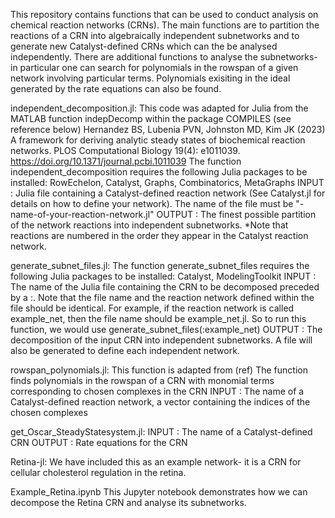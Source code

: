 This repository contains functions that can be used to conduct analysis on chemical reaction networks (CRNs). The main functions are to partition the reactions of a CRN into algebraically independent subnetworks and to generate new Catalyst-defined CRNs which can the be analysed independently. 
There are additional functions to analyse the subnetworks- in particular one can search for polynomials in the rowspan of a given network involving particular terms. Polynomials exisiting in the ideal generated by the rate equations can also be found.

independent_decomposition.jl:
This code was adapted for Julia from the MATLAB function indepDecomp within the package COMPILES (see reference below)
Hernandez BS, Lubenia PVN, Johnston MD, Kim JK (2023) A framework for deriving analytic steady states of biochemical reaction networks. PLOS Computational Biology 19(4): e1011039. https://doi.org/10.1371/journal.pcbi.1011039
The function independent_decomposition requires the following Julia packages to be installed: RowEchelon, Catalyst, Graphs, Combinatorics, MetaGraphs
INPUT : Julia file containing a Catalyst-defined reaction network (See Catalyst.jl for details on how to define your network). The name of the file must be "-name-of-your-reaction-network.jl" OUTPUT : The finest possible partition of the network reactions into independent subnetworks. *Note that reactions are numbered in the order they appear in the Catalyst reaction network.

generate_subnet_files.jl:
The function generate_subnet_files requires the following Julia packages to be installed: Catalyst, ModelingToolkit
INPUT : The name of the Julia file containing the CRN to be decomposed preceded by a :. Note that the file name and the reaction network defined within the file should be identical. For example, if the reaction network is called example_net, then the file name should be example_net.jl. So to run this function, we would use generate_subnet_files(:example_net) 
OUTPUT : The decomposition of the input CRN into independent subnetworks. A file will also be generated to define each independent network.

rowspan_polynomials.jl:
This function is adapted from (ref) 
The function finds polynomials in the rowspan of a CRN with monomial terms corresponding to chosen complexes in the CRN
INPUT : The name of a Catalyst-defined reaction network, a vector containing the indices of the chosen complexes

get_Oscar_SteadyStatesystem.jl:
INPUT : The name of a Catalyst-defined CRN
OUTPUT : Rate equations for the CRN

Retina-jl:
We have included this as an example network- it is a CRN for cellular cholesterol regulation in the retina. 

Example_Retina.ipynb
This Jupyter notebook demonstrates how we can decompose the Retina CRN and analyse its subnetworks.
